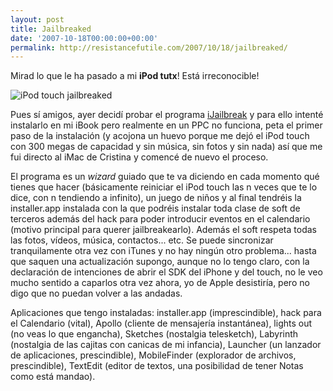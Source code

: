 ```yaml
---
layout: post
title: Jailbreaked
date: '2007-10-18T00:00:00+00:00'
permalink: http://resistancefutile.com/2007/10/18/jailbreaked/
---
```

Mirad lo que le ha pasado a mi <strong>iPod tutx</strong>! Está irreconocible! 

<img src='http://resistancefutile.com/wp-content/imgp7851.jpg' alt='iPod touch jailbreaked' />

Pues sí amigos, ayer decidí probar el programa <a href="http://code.google.com/p/ijailbreak/">iJailbreak</a> y para ello intenté instalarlo en mi iBook pero realmente en un PPC no funciona, peta el primer paso de la instalación (y acojona un huevo porque me dejó el iPod touch con 300 megas de capacidad y sin música, sin fotos y sin nada) así que me fui directo al iMac de Cristina y comencé de nuevo el proceso.

El programa es un <em>wizard</em> guiado que te va diciendo en cada momento qué tienes que hacer (básicamente reiniciar el iPod touch las n veces que te lo dice, con n tendiendo a infinito), un juego de niños y al final tendréis la installer.app instalada con la que podréis instalar toda clase de soft de terceros además del hack para poder introducir eventos en el calendario (motivo principal para querer jailbreakearlo). Además el soft respeta todas las fotos, vídeos, música, contactos... etc. Se puede sincronizar tranquilamente otra vez con iTunes y no hay ningún otro problema... hasta que saquen una actualización supongo, aunque no lo tengo claro, con la declaración de intenciones de abrir el SDK del iPhone y del touch, no le veo mucho sentido a caparlos otra vez ahora, yo de Apple desistiría, pero no digo que no puedan volver a las andadas. 

Aplicaciones que tengo instaladas: installer.app (imprescindible), hack para el Calendario (vital), Apollo (cliente de mensajería instantánea), lights out (no veas lo que engancha), Sketches (nostalgia telesketch), Labyrinth (nostalgia de las cajitas con canicas de mi infancia), Launcher (un lanzador de aplicaciones, prescindible), MobileFinder (explorador de archivos, prescindible), TextEdit (editor de textos, una posibilidad de tener Notas como está mandao).
